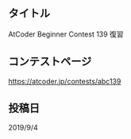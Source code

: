 ## タイトル

AtCoder Beginner Contest 139 復習

## コンテストページ

https://atcoder.jp/contests/abc139

## 投稿日

2019/9/4
